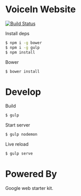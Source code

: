 VoiceIn Website
==
[![Build Status](https://codeship.com/projects/154644/status?branch=master)](https://codeship.com/projects/154644)  

Install deps
```sh
$ npm i -g bower
$ npm i -g gulp
$ npm install
```

Bower
```sh
$ bower install
```

Develop
==
Build
```sh
$ gulp
```
Start server
```sh
$ gulp nodemon
```

Live reload
```sh
$ gulp serve
```

Powered By
==
Google web starter kit.
